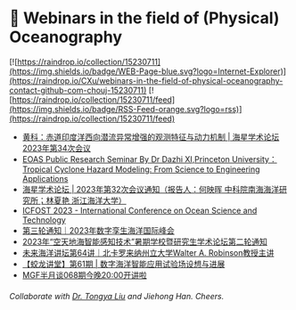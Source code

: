 # 🌊 Webinars in the field of (Physical) Oceanography

[![https://raindrop.io/collection/15230711](https://img.shields.io/badge/WEB-Page-blue.svg?logo=Internet-Explorer)](https://raindrop.io/CXu/webinars-in-the-field-of-physical-oceanography-contact-github-com-chouj-15230711) [![https://raindrop.io/collection/15230711/feed](https://img.shields.io/badge/RSS-Feed-orange.svg?logo=rss)](https://raindrop.io/collection/15230711/feed)

<!-- BLOG-POST-LIST:START -->
- [黄科：赤道印度洋西向潜流异常增强的观测特征与动力机制 | 海星学术论坛2023年第34次会议](https://mp.weixin.qq.com/s/aMs7iFO7ICy73qyTx1gz1A)
- [EOAS Public Research Seminar By Dr Dazhi XI,Princeton University： Tropical Cyclone Hazard Modeling: From Science to Engineering Applications](https://mp.weixin.qq.com/s/Xf8B84-O7NYDrNcZfq8P6w)
- [海星学术论坛 | 2023年第32次会议通知（报告人：何映晖 中科院南海海洋研究所；林夏艳 浙江海洋大学）](https://mp.weixin.qq.com/s?__biz=MzI3MzQ3NTA0Mg==&mid=2247501413&idx=1&sn=63699426e5b06d209cc406da598cc4a6&chksm=eb2032e8dc57bbfedbd829f73ed185561d335536b7dfa3c9f06d5af15bbe64137172aac5a317&scene=90&sessionid=1692235781&subscene=236&clicktime=1692236445&enterid=1692236445&key=4834ec9b74a4b5c794cde4fd364069b4c4bd956822075f1274e62bae6c52941f9cef2ee4d4adc9066e789c5202836cf179909a90c6cdd373d28c1145abe636e35260dd6f8ce8df86a85e5b355a8ece7cb6972fedfd98aaa164d074bcc08d2331d63250ce9cdd1cec9e3ca1da4efdae113cd08967de885cd769e3efcc6d3468e1&ascene=0&uin=MTE2NTMzNjgzOQ%3D%3D&devicetype=Windows+10+x64&version=63090621&lang=zh_CN&countrycode=CN&exportkey=n_ChQIAhIQn61IG1004kxVoQBk7bXJfRLgAQIE97dBBAEAAAAAAD8aN%2FeK%2FVcAAAAOpnltbLcz9gKNyK89dVj0va6jTbmFtxhU9tYRZhY0vRuXVizz%2BKyi0KEagFlEAyL4jHss43P2LpiTwziJqrzcIU%2FLq0Pm6InuLOdZTSCrJyv4jwVKOBm5IXWv%2FkAJYoLQHhxnJKhLAytdVaiBpf%2BbB9TQpntzj5xbVdmMv%2BYQVrblyIhRChfA%2Fka8OEDcxprmywoGX2rNSYp%2FjmBm6wIExnX5dRliNROFMrk24xZRFLtwbgH%2BBV7oFczoloNIn9VAfUw2fUSShJ4o&acctmode=0&pass_ticket=NQ2%2FFO0dMiD4NeMRxJuyxPIRTnASqmaKc4p%2B2fOESDsxSQkvZqamC4P01Hzzj3Jx&wx_header=1)
- [ICFOST 2023 - International Conference on Ocean Science and Technology](https://www.icfost.net/index.html)
- [第三轮通知｜2023年数字孪生海洋国际峰会](https://mp.weixin.qq.com/s/y1rOcMZppfYHn1V9oi4lYw)
- [2023年“空天地海智能感知技术”暑期学校暨研究生学术论坛第二轮通知](https://mp.weixin.qq.com/s/DUGxMDUtUxHCzE6FEKE9cw)
- [未来海洋讲坛第64讲｜北卡罗来纳州立大学Walter A. Robinson教授主讲](https://mp.weixin.qq.com/s/widvjMfo0iRozhmkUscs-w)
- [【蛟龙讲堂】第61期 | 数字海洋智能应用试验场设想与进展](https://mp.weixin.qq.com/s/8TmIFrFVosz-a3SsmStxsQ)
- [MGF半月谈068期今晚20:00开讲啦](https://mp.weixin.qq.com/s/ppyyrbwSWB7v6IiQPjtDLw)
<!-- BLOG-POST-LIST:END -->

###### Collaborate with [Dr. Tongya Liu](https://liutongya.github.io/) and Jiehong Han. Cheers.
